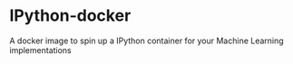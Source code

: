 # IPython-docker
A docker image to spin up a IPython container for your Machine Learning implementations
